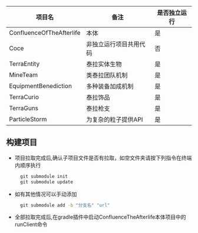 |项目名|备注|是否独立运行|
|--|--|--|
|ConfluenceOfTheAfterlife|本体|是|
|Coce|非独立运行项目共用代码|否|
|TerraEntity|泰拉实体生物|是|
|MineTeam|类泰拉团队机制|是|
|EquipmentBenediction|多种装备加成机制|是|
|TerraCurio|泰拉饰品|是|
|TerraGuns|泰拉枪支|是|
|ParticleStorm|为复杂的粒子提供API|是|


## 构建项目
- 项目拉取完成后,确认子项目文件是否有拉取，如空文件夹请按下列指令在终端内顺序执行
  ~~~cmd
    git submodule init
    git submodule update
  ~~~
  
- 如有其他情况可以手动添加
  ~~~cmd
    git submodule add -b "分支名" "url"
  ~~~
  
- 全部拉取完成后,在gradle插件中启动ConfluenceTheAfterlife本体项目中的runClient命令
